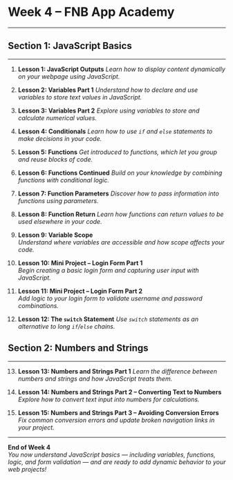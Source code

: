 # Week 4 – FNB App Academy
--------------------------

## Section 1: JavaScript Basics 
---

1.  **Lesson 1: JavaScript Outputs**
*Learn how to display content dynamically on your webpage using JavaScript.*

2. **Lesson 2: Variables Part 1**
*Understand how to declare and use variables to store text values in JavaScript.*

3. **Lesson 3: Variables Part 2**
*Explore using variables to store and calculate numerical values.*

4. **Lesson 4: Conditionals**
*Learn how to use `if` and `else` statements to make decisions in your code.*

5. **Lesson 5: Functions**
*Get introduced to functions, which let you group and reuse blocks of code.*

6. **Lesson 6: Functions Continued**
*Build on your knowledge by combining functions with conditional logic.*

7. **Lesson 7: Function Parameters**
*Discover how to pass information into functions using parameters.*

8. **Lesson 8: Function Return**
*Learn how functions can return values to be used elsewhere in your code.*

9. **Lesson 9: Variable Scope**  
*Understand where variables are accessible and how scope affects your code.*

10. **Lesson 10: Mini Project – Login Form Part 1**  
*Begin creating a basic login form and capturing user input with JavaScript.*

11. **Lesson 11: Mini Project – Login Form Part 2**  
*Add logic to your login form to validate username and password combinations.*

12. **Lesson 12: The `switch` Statement** 
*Use `switch` statements as an alternative to long `if`/`else` chains.*

## Section 2: Numbers and Strings
---

13. **Lesson 13: Numbers and Strings Part 1** 
*Learn the difference between numbers and strings and how JavaScript treats them.*

14. **Lesson 14: Numbers and Strings Part 2 – Converting Text to Numbers**  
*Explore how to convert text input into numbers for calculations.*

15. **Lesson 15: Numbers and Strings Part 3 – Avoiding Conversion Errors**  
*Fix common conversion errors and update broken navigation links in your project.*

---

**End of Week 4**  
*You now understand JavaScript basics — including variables, functions, logic, and form validation — and are ready to add dynamic behavior to your web projects!*  